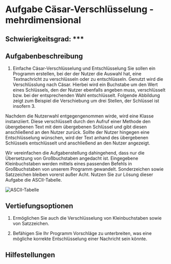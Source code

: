 # Aufgabe Cäsar-Verschlüsselung - mehrdimensional

## Schwierigkeitsgrad: ***

## Aufgabenbeschreibung
1.	Einfache Cäsar-Verschlüsselung und Entschlüsselung 
Sie sollen ein Programm erstellen, bei der der Nutzer die Auswahl hat, eine Textnachricht zu verschlüsseln oder zu entschlüsseln. Genutzt wird die Verschlüsslung nach Cäsar. Hierbei wird ein Buchstabe um den Wert eines Schlüssels, den der Nutzer ebenfalls angeben muss, verschlüsselt bzw. bei der entsprechenden Wahl entschlüsselt. Folgende Abbildung zeigt zum Beispiel die Verschiebung um drei Stellen, der Schlüssel ist insofern 3. 

Nachdem die Nutzerwahl entgegengenommen wirde, wird eine Klasse instanziiert. Diese verschlüsselt durch den Aufruf einer Methode den übergebenen Text mit dem übergebenen Schlüssel und gibt diesen anschließend an den Nutzer zurück. Sollte der Nutzer hingegen eine Entschlüsselung wünschen, wird der Text anhand des übergebenen Schlüssels entschlüsselt und anschließend an den Nutzer angezeigt.
 
Wir vereinfachen die Aufgabenstellung dahingehend, dass nur die Übersetzung von Großbuchstaben angedacht ist. Eingegebene Kleinbuchstaben werden mittels eines passenden Befehls in Großbuchstaben von unserem Programm gewandelt. Sonderzeichen sowie Satzzeichen bleiben vorerst außer Acht. Nutzen Sie zur Lösung dieser Aufgabe die ASCII-Tabelle.

![ASCII-Tabelle](https://www.pctipp.ch/img/1/1/4/5/8/7/7/9706744d60bec9c8.jpg)


## Vertiefungsoptionen
1. Ermöglichen Sie auch die Verschlüsselung von Kleinbuchstaben sowie von Satzzeichen. 

2.  Befähigen Sie Ihr Programm Vorschläge zu unterbreiten, was eine mögliche korrekte Entschlüsselung einer Nachricht sein könnte.  


## Hilfestellungen